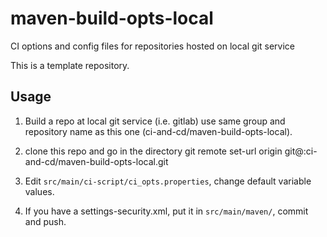 # maven-build-opts-local
CI options and config files for repositories hosted on local git service

This is a template repository.


## Usage
1. Build a repo at local git service (i.e. gitlab)
use same group and repository name as this one (ci-and-cd/maven-build-opts-local).

2. clone this repo and go in the directory
git remote set-url origin git@<local git service>:ci-and-cd/maven-build-opts-local.git

3. Edit `src/main/ci-script/ci_opts.properties`, change default variable values.

4. If you have a settings-security.xml, put it in `src/main/maven/`, commit and push.

